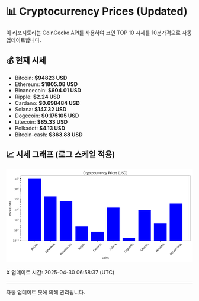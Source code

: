 
# 📊 Cryptocurrency Prices (Updated)

이 리포지토리는 CoinGecko API를 사용하여 코인 TOP 10 시세를 10분가격으로 자동 업데이트합니다.

## 💰 현재 시세
- Bitcoin: **$94823 USD**
- Ethereum: **$1805.08 USD**
- Binancecoin: **$604.01 USD**
- Ripple: **$2.24 USD**
- Cardano: **$0.698484 USD**
- Solana: **$147.32 USD**
- Dogecoin: **$0.175105 USD**
- Litecoin: **$85.33 USD**
- Polkadot: **$4.13 USD**
- Bitcoin-cash: **$363.88 USD**

## 📈 시세 그래프 (로그 스케일 적용)
![Crypto Prices](crypto_prices.png)

⏳ 업데이트 시간: 2025-04-30 06:58:37 (UTC)

---
자동 업데이트 봇에 의해 관리됩니다.
